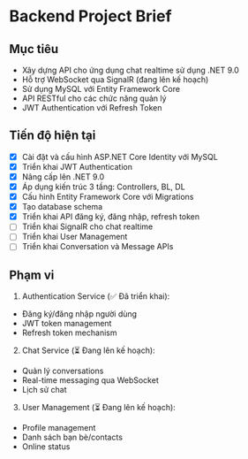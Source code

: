 # Backend Project Brief

## Mục tiêu
- Xây dựng API cho ứng dụng chat realtime sử dụng .NET 9.0
- Hỗ trợ WebSocket qua SignalR (đang lên kế hoạch)
- Sử dụng MySQL với Entity Framework Core
- API RESTful cho các chức năng quản lý
- JWT Authentication với Refresh Token

## Tiến độ hiện tại
- [x] Cài đặt và cấu hình ASP.NET Core Identity với MySQL
- [x] Triển khai JWT Authentication
- [x] Nâng cấp lên .NET 9.0
- [x] Áp dụng kiến trúc 3 tầng: Controllers, BL, DL
- [x] Cấu hình Entity Framework Core với Migrations
- [x] Tạo database schema
- [x] Triển khai API đăng ký, đăng nhập, refresh token
- [ ] Triển khai SignalR cho chat realtime
- [ ] Triển khai User Management
- [ ] Triển khai Conversation và Message APIs

## Phạm vi
1. Authentication Service (✅ Đã triển khai):
- Đăng ký/đăng nhập người dùng
- JWT token management
- Refresh token mechanism

2. Chat Service (⏳ Đang lên kế hoạch):
- Quản lý conversations
- Real-time messaging qua WebSocket
- Lịch sử chat

3. User Management (⏳ Đang lên kế hoạch):
- Profile management
- Danh sách bạn bè/contacts
- Online status

